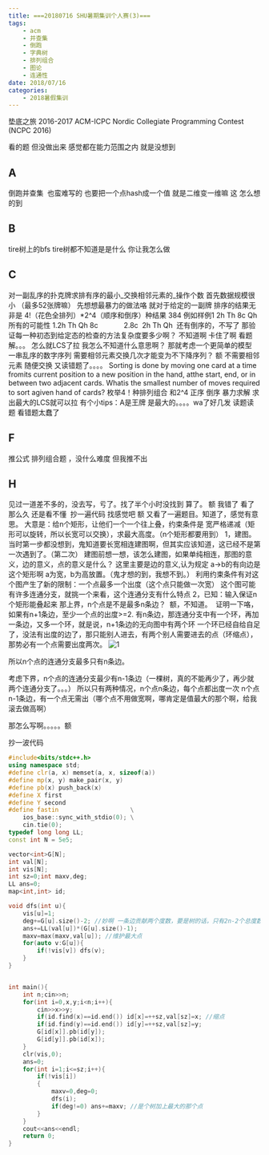 ```yaml
---
title: ===20180716 SHU暑期集训个人赛(3)===
tags: 
    - acm
    - 并查集
    - 倒跑
    - 字典树
    - 排列组合
    - 图论
    - 连通性
date: 2018/07/16
categories:
    - 2018暑假集训
---
```

垫底之旅
2016-2017 ACM-ICPC Nordic Collegiate Programming Contest (NCPC 2016)
<!--more-->

看的题 但没做出来 感觉都在能力范围之内 就是没想到
## A
倒跑并查集 
也蛮难写的 也要把一个点hash成一个值 就是二维变一维嘛
这 怎么想的到
## B
tire树上的bfs
tire树都不知道是是什么 你让我怎么做
## C
对一副乱序的扑克牌求排有序的最小_交换相邻元素的_操作个数
首先数据规模很小 （最多52张牌嘛）
先想想最暴力的做法咯 就对于给定的一副牌
排序的结果无非是 4!（花色全排列）*2^4（顺序和倒序）种结果 384
例如样例1
2h Th 8c Qh
所有的可能性 1.2h Th Qh 8c
            2.8c  2h Th Qh 
还有倒序的，不写了
那验证每一种初态到给定态的检查的方法复杂度要多少啊？
不知道啊 卡住了啊 看题解。。。
怎么就LCS了拉 我怎么不知道什么意思啊？
那就考虑一个更简单的模型
一串乱序的数字序列 需要相邻元素交换几次才能变为不下降序列？
额 不需要相邻元素 随便交换  又读错题了。。。。
Sorting is done by moving one card at a time fromits current position to a new position in the hand, atthe start, end, or in between two adjacent cards. Whatis the smallest number of moves required to sort agiven hand of cards?
枚举4！种排列组合 和2^4 正序 倒序 暴力求解
求出最大的LCS就可以拉
有个小tips：A是王牌 是最大的。。。。wa了好几发 读题读题
看错题太蠢了

## F
推公式 排列组合题 ，没什么难度 但我推不出

## H 
见过一道差不多的，没去写，亏了。找了半个小时没找到 算了。
额 我错了 看了那么久 还是看不懂 
抄一遍代码 找感觉吧
额 又看了一遍题目。知道了，感觉有意思。
大意是：给n个矩形，让他们一个一个往上叠，约束条件是 宽严格递减（矩形可以旋转，所以长宽可以交换），求最大高度。（n个矩形都要用到）
1，建图。当时第一步都没想到，鬼知道要长宽相连建图啊，但其实应该知道，这已经不是第一次遇到了。（第二次）
建图前想一想，该怎么建图，如果单纯相连，那图的意义，边的意义，点的意义是什么？
这里主要是边的意义,认为规定 a->b的有向边是这个矩形啊 a为宽，b为高放置。（鬼才想的到，我想不到。）
利用约束条件有对这个图产生了新的限制：一个点最多一个出度（这个点只能做一次宽）
这个图可能有许多连通分支，就挑一个来看，这个连通分支有什么特点
2，已知：输入保证n个矩形能叠起来
那上界，n个点是不是最多n条边？  额，不知道。 
证明一下咯，如果有n+1条边，至少一个点的出度>=2.
有n条边，那连通分支中有一个环，再加一条边，又多一个环，就是说，n+1条边的无向图中有两个环
一个环已经自给自足了，没法有出度的边了，那只能别人进去，有两个别人需要进去的点（环缩点），那势必有一个点需要出度两次。
![1](D:\date\blog\source\_posts\===20180716SHU暑期集训训练赛(3)===\1.png)

所以n个点的连通分支最多只有n条边。

考虑下界，n个点的连通分支最少有n-1条边（一棵树，真的不能再少了，再少就两个连通分支了。。。）
所以只有两种情况，n个点n条边，每个点都出度一次
n个点n-1条边，有一个点无需出（哪个点不用做宽啊，哪肯定是值最大的那个啊，给我滚去做高啊）

那怎么写啊。。。。。额

抄一波代码

```c++
#include<bits/stdc++.h>
using namespace std;
#define clr(a, x) memset(a, x, sizeof(a))
#define mp(x, y) make_pair(x, y)
#define pb(x) push_back(x)
#define X first
#define Y second
#define fastin                    \
    ios_base::sync_with_stdio(0); \
    cin.tie(0);
typedef long long LL;
const int N = 5e5;

vector<int>G[N];
int val[N];
int vis[N];
int sz=0;int maxv,deg;
LL ans=0;
map<int,int> id;

void dfs(int u){
    vis[u]=1;
    deg+=G[u].size()-2; //妙啊 一条边贡献两个度数，要是树的话，只有2n-2个总度数
    ans+=LL(val[u])*(G[u].size()-1);
    maxv=max(maxv,val[u]); //维护最大点
    for(auto v:G[u]){
        if(!vis[v]) dfs(v);
    }
}


int main(){
    int n;cin>>n;
    for(int i=0,x,y;i<n;i++){
        cin>>x>>y;
        if(id.find(x)==id.end()) id[x]=++sz,val[sz]=x; //缩点
        if(id.find(y)==id.end()) id[y]=++sz,val[sz]=y;
        G[id[x]].pb(id[y]);
        G[id[y]].pb(id[x]);
    }
    clr(vis,0);
    ans=0;
    for(int i=1;i<=sz;i++){
        if(!vis[i])
        {
            maxv=0,deg=0;
            dfs(i);
            if(deg!=0) ans+=maxv; //是个树加上最大的那个点
        }
    }
    cout<<ans<<endl;
    return 0;
}

```